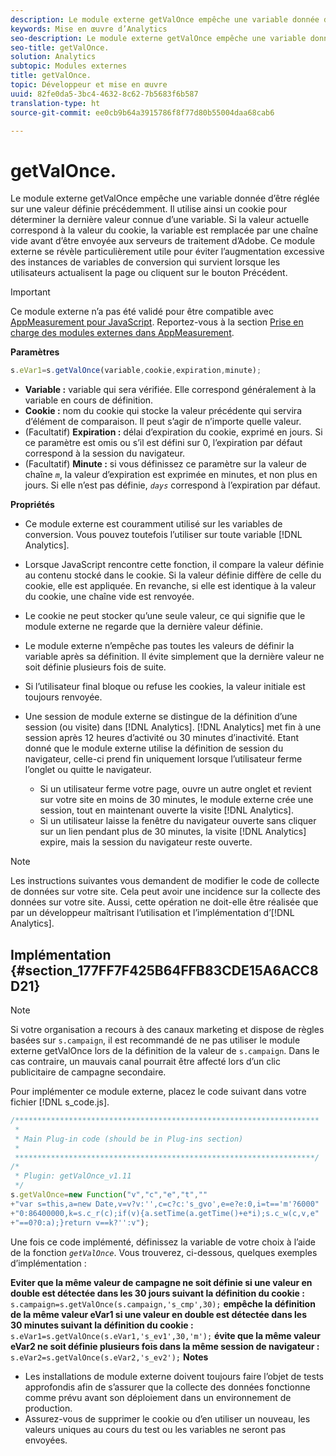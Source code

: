 ```yaml
---
description: Le module externe getValOnce empêche une variable donnée d’être réglée sur une valeur définie précédemment. Il utilise ainsi un cookie pour déterminer la dernière valeur connue d’une variable. Si la valeur actuelle correspond à la valeur du cookie, la variable est remplacée par une chaîne vide avant d’être envoyée aux serveurs de traitement d’Adobe. Ce module externe se révèle particulièrement utile pour éviter l’augmentation excessive des instances de variables de conversion qui survient lorsque les utilisateurs actualisent la page ou cliquent sur le bouton Précédent.
keywords: Mise en œuvre d’Analytics
seo-description: Le module externe getValOnce empêche une variable donnée d’être réglée sur une valeur définie précédemment. Il utilise ainsi un cookie pour déterminer la dernière valeur connue d’une variable. Si la valeur actuelle correspond à la valeur du cookie, la variable est remplacée par une chaîne vide avant d’être envoyée aux serveurs de traitement d’Adobe. Ce module externe se révèle particulièrement utile pour éviter l’augmentation excessive des instances de variables de conversion qui survient lorsque les utilisateurs actualisent la page ou cliquent sur le bouton Précédent.
seo-title: getValOnce.
solution: Analytics
subtopic: Modules externes
title: getValOnce.
topic: Développeur et mise en œuvre
uuid: 82fe0da5-3bc4-4632-8c62-7b5683f6b587
translation-type: ht
source-git-commit: ee0cb9b64a3915786f8f77d80b55004daa68cab6

---
```



# getValOnce.

Le module externe getValOnce empêche une variable donnée d’être réglée sur une valeur définie précédemment. Il utilise ainsi un cookie pour déterminer la dernière valeur connue d’une variable. Si la valeur actuelle correspond à la valeur du cookie, la variable est remplacée par une chaîne vide avant d’être envoyée aux serveurs de traitement d’Adobe. Ce module externe se révèle particulièrement utile pour éviter l’augmentation excessive des instances de variables de conversion qui survient lorsque les utilisateurs actualisent la page ou cliquent sur le bouton Précédent.

>[!IMPORTANT]
>
>Ce module externe n’a pas été validé pour être compatible avec [AppMeasurement pour JavaScript](../../../implement/js-implementation/c-appmeasurement-js/appmeasure-mjs.md#concept_F3957D7093A94216BD79F35CFC1557E8). Reportez-vous à la section [Prise en charge des modules externes dans AppMeasurement](../../../implement/js-implementation/c-appmeasurement-js/plugins-support.md#concept_E31A189BC8A547738666EB5E00D2252A).

**Paramètres**

```js
s.eVar1=s.getValOnce(variable,cookie,expiration,minute);
```

* **Variable :** variable qui sera vérifiée. Elle correspond généralement à la variable en cours de définition.
* **Cookie :** nom du cookie qui stocke la valeur précédente qui servira d’élément de comparaison. Il peut s’agir de n’importe quelle valeur.
* (Facultatif) **Expiration :** délai d’expiration du cookie, exprimé en jours. Si ce paramètre est omis ou s’il est défini sur 0, l’expiration par défaut correspond à la session du navigateur.
* (Facultatif) **Minute :** si vous définissez ce paramètre sur la valeur de chaîne *`m`*, la valeur d’expiration est exprimée en minutes, et non plus en jours. Si elle n’est pas définie, *`days`* correspond à l’expiration par défaut.

**Propriétés**

* Ce module externe est couramment utilisé sur les variables de conversion. Vous pouvez toutefois l’utiliser sur toute variable [!DNL Analytics].
* Lorsque JavaScript rencontre cette fonction, il compare la valeur définie au contenu stocké dans le cookie. Si la valeur définie diffère de celle du cookie, elle est appliquée. En revanche, si elle est identique à la valeur du cookie, une chaîne vide est renvoyée.
* Le cookie ne peut stocker qu’une seule valeur, ce qui signifie que le module externe ne regarde que la dernière valeur définie.
* Le module externe n’empêche pas toutes les valeurs de définir la variable après sa définition. Il évite simplement que la dernière valeur ne soit définie plusieurs fois de suite.
* Si l’utilisateur final bloque ou refuse les cookies, la valeur initiale est toujours renvoyée.
* Une session de module externe se distingue de la définition d’une session (ou visite) dans [!DNL Analytics]. [!DNL Analytics] met fin à une session après 12 heures d’activité ou 30 minutes d’inactivité. Etant donné que le module externe utilise la définition de session du navigateur, celle-ci prend fin uniquement lorsque l’utilisateur ferme l’onglet ou quitte le navigateur.

   * Si un utilisateur ferme votre page, ouvre un autre onglet et revient sur votre site en moins de 30 minutes, le module externe crée une session, tout en maintenant ouverte la visite [!DNL Analytics].
   * Si un utilisateur laisse la fenêtre du navigateur ouverte sans cliquer sur un lien pendant plus de 30 minutes, la visite [!DNL Analytics] expire, mais la session du navigateur reste ouverte.

>[!NOTE]
>
>Les instructions suivantes vous demandent de modifier le code de collecte de données sur votre site. Cela peut avoir une incidence sur la collecte des données sur votre site. Aussi, cette opération ne doit-elle être réalisée que par un développeur maîtrisant l’utilisation et l’implémentation d’[!DNL Analytics].

## Implémentation {#section_177FF7F425B64FFB83CDE15A6ACC8D21}

>[!NOTE]
>
>Si votre organisation a recours à des canaux marketing et dispose de règles basées sur `s.campaign`, il est recommandé de ne pas utiliser le module externe getValOnce lors de la définition de la valeur de `s.campaign`. Dans le cas contraire, un mauvais canal pourrait être affecté lors d’un clic publicitaire de campagne secondaire.

Pour implémenter ce module externe, placez le code suivant dans votre fichier [!DNL s_code.js].

```js
/******************************************************************** 
 * 
 * Main Plug-in code (should be in Plug-ins section) 
 * 
 *******************************************************************/ 
/* 
 * Plugin: getValOnce_v1.11 
 */ 
s.getValOnce=new Function("v","c","e","t","" 
+"var s=this,a=new Date,v=v?v:'',c=c?c:'s_gvo',e=e?e:0,i=t=='m'?6000" 
+"0:86400000,k=s.c_r(c);if(v){a.setTime(a.getTime()+e*i);s.c_w(c,v,e" 
+"==0?0:a);}return v==k?'':v");
```

Une fois ce code implémenté, définissez la variable de votre choix à l’aide de la fonction *`getValOnce`*. Vous trouverez, ci-dessous, quelques exemples d’implémentation :

**Eviter que la même valeur de campagne ne soit définie si une valeur en double est détectée dans les 30 jours suivant la définition du cookie :** `s.campaign=s.getValOnce(s.campaign,'s_cmp',30);`  **empêche la définition de la même valeur eVar1 si une valeur en double est détectée dans les 30 minutes suivant la définition du cookie :**
`s.eVar1=s.getValOnce(s.eVar1,'s_ev1',30,'m');`  **évite que la même valeur eVar2 ne soit définie plusieurs fois dans la même session de navigateur :**
`s.eVar2=s.getValOnce(s.eVar2,'s_ev2');` **Notes**

* Les installations de module externe doivent toujours faire l’objet de tests approfondis afin de s’assurer que la collecte des données fonctionne comme prévu avant son déploiement dans un environnement de production.
* Assurez-vous de supprimer le cookie ou d’en utiliser un nouveau, les valeurs uniques au cours du test ou les variables ne seront pas envoyées.

